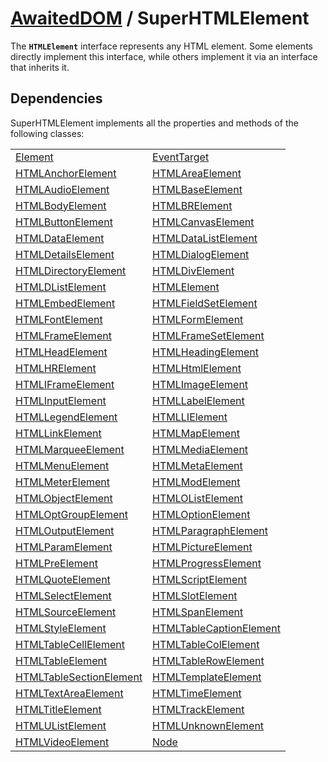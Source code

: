 # [AwaitedDOM](/docs/hero/basic-client/awaited-dom) <span>/</span> SuperHTMLElement

<div class='overview'>The <strong><code>HTMLElement</code></strong> interface represents any HTML element. Some elements directly implement this interface, while others implement it via an interface that inherits it.</div>

## Dependencies


SuperHTMLElement implements all the properties and methods of the following classes:

|     |     |
| --- | --- |
| [Element](./element) | [EventTarget](./event-target) |
| [HTMLAnchorElement](./html-anchor-element) | [HTMLAreaElement](./html-area-element) |
| [HTMLAudioElement](./html-audio-element) | [HTMLBaseElement](./html-base-element) |
| [HTMLBodyElement](./html-body-element) | [HTMLBRElement](./htmlbr-element) |
| [HTMLButtonElement](./html-button-element) | [HTMLCanvasElement](./html-canvas-element) |
| [HTMLDataElement](./html-data-element) | [HTMLDataListElement](./html-data-list-element) |
| [HTMLDetailsElement](./html-details-element) | [HTMLDialogElement](./html-dialog-element) |
| [HTMLDirectoryElement](./html-directory-element) | [HTMLDivElement](./html-div-element) |
| [HTMLDListElement](./htmld-list-element) | [HTMLElement](./html-element) |
| [HTMLEmbedElement](./html-embed-element) | [HTMLFieldSetElement](./html-field-set-element) |
| [HTMLFontElement](./html-font-element) | [HTMLFormElement](./html-form-element) |
| [HTMLFrameElement](./html-frame-element) | [HTMLFrameSetElement](./html-frame-set-element) |
| [HTMLHeadElement](./html-head-element) | [HTMLHeadingElement](./html-heading-element) |
| [HTMLHRElement](./htmlhr-element) | [HTMLHtmlElement](./html-html-element) |
| [HTMLIFrameElement](./htmli-frame-element) | [HTMLImageElement](./html-image-element) |
| [HTMLInputElement](./html-input-element) | [HTMLLabelElement](./html-label-element) |
| [HTMLLegendElement](./html-legend-element) | [HTMLLIElement](./htmlli-element) |
| [HTMLLinkElement](./html-link-element) | [HTMLMapElement](./html-map-element) |
| [HTMLMarqueeElement](./html-marquee-element) | [HTMLMediaElement](./html-media-element) |
| [HTMLMenuElement](./html-menu-element) | [HTMLMetaElement](./html-meta-element) |
| [HTMLMeterElement](./html-meter-element) | [HTMLModElement](./html-mod-element) |
| [HTMLObjectElement](./html-object-element) | [HTMLOListElement](./htmlo-list-element) |
| [HTMLOptGroupElement](./html-opt-group-element) | [HTMLOptionElement](./html-option-element) |
| [HTMLOutputElement](./html-output-element) | [HTMLParagraphElement](./html-paragraph-element) |
| [HTMLParamElement](./html-param-element) | [HTMLPictureElement](./html-picture-element) |
| [HTMLPreElement](./html-pre-element) | [HTMLProgressElement](./html-progress-element) |
| [HTMLQuoteElement](./html-quote-element) | [HTMLScriptElement](./html-script-element) |
| [HTMLSelectElement](./html-select-element) | [HTMLSlotElement](./html-slot-element) |
| [HTMLSourceElement](./html-source-element) | [HTMLSpanElement](./html-span-element) |
| [HTMLStyleElement](./html-style-element) | [HTMLTableCaptionElement](./html-table-caption-element) |
| [HTMLTableCellElement](./html-table-cell-element) | [HTMLTableColElement](./html-table-col-element) |
| [HTMLTableElement](./html-table-element) | [HTMLTableRowElement](./html-table-row-element) |
| [HTMLTableSectionElement](./html-table-section-element) | [HTMLTemplateElement](./html-template-element) |
| [HTMLTextAreaElement](./html-text-area-element) | [HTMLTimeElement](./html-time-element) |
| [HTMLTitleElement](./html-title-element) | [HTMLTrackElement](./html-track-element) |
| [HTMLUListElement](./htmlu-list-element) | [HTMLUnknownElement](./html-unknown-element) |
| [HTMLVideoElement](./html-video-element) | [Node](./node) |
